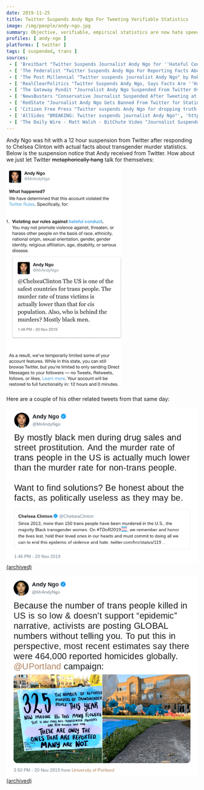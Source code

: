 ```yaml
---
date: 2019-11-25
title: Twitter Suspends Andy Ngo For Tweeting Verifiable Statistics
image: /img/people/andy-ngo.jpg
summary: Objective, verifiable, empirical statistics are now hate speech on Twitter.
profiles: [ andy-ngo ]
platforms: [ twitter ]
tags: [ suspended, trans ]
sources:
 - [ 'Breitbart "Twitter Suspends Journalist Andy Ngo for ''Hateful Conduct''" by Allum Bokhari', 'https://www.breitbart.com/tech/2019/11/25/twitter-suspends-journalist-andy-ngo-for-hateful-conduct/' ]
 - [ 'The Federalist "Twitter Suspends Andy Ngo For Reporting Facts About Trans Murders" by Chrissy Clark', 'https://thefederalist.com/2019/11/25/twitter-suspends-andy-ngo-for-reporting-facts-about-trans-murders/' ]
 - [ 'The Post Millennial "Twitter suspends journalist Andy Ngo" by Roberto Wakerell-Cruz', 'https://www.thepostmillennial.com/breaking-twitter-suspends-journalist-andy-ngo/' ]
 - [ 'RealClearPolitics "Twitter Suspends Andy Ngo, Says Facts Are ''Hateful''" by Tristan Justice', 'https://www.realclearpolitics.com/2019/11/26/twitter_suspends_andy_ngo_says_facts_are_hateful_493836.html' ]
 - [ 'The Gateway Pundit "Journalist Andy Ngo Suspended From Twitter Over Tweet at Chelsea Clinton Regarding the Trans Murder Rate" by Cassandra Fairbanks', 'https://www.thegatewaypundit.com/2019/11/journalist-andy-ngo-suspended-from-twitter-over-tweet-at-chelsea-clinton-regarding-the-trans-murder-rate/' ]
 - [ 'NewsBusters "Conservative Journalist Suspended After Tweeting at Chelsea Clinton" by Corinne Weaver', 'https://www.newsbusters.org/blogs/techwatch/corinne-weaver/2019/11/26/conservative-journalist-suspended-after-tweeting-trans' ]
 - [ 'RedState "Journalist Andy Ngo Gets Banned From Twitter for Stating Objective Facts" by Bonchie', 'https://www.redstate.com/bonchie/2019/11/26/journalist-andy-ngo-gets-banned-twitter-stating-objective-facts/' ]
 - [ 'Citizen Free Press "Twitter suspends Andy Ngo for dropping truth bomb on Chelsea Clinton..." by Kane', 'https://www.citizenfreepress.com/breaking/twitter-suspends-andy-ngo-for-dropping-truth-bomb-on-chelsea-clinton/' ]
 - [ 'AllSides "BREAKING: Twitter suspends journalist Andy Ngo"', 'https://www.allsides.com/news/2019-11-25-1429/breaking-twitter-suspends-journalist-andy-ngo' ]
 - [ 'The Daily Wire - Matt Walsh - BitChute Video "Journalist Suspended On Social Media For Posting FACTS"', 'https://www.bitchute.com/video/d4zlYJI-UeU/?list=subscriptions' ]
---
```


Andy Ngo was hit with a 12 hour suspension from Twitter after responding to Chelsea Clinton with actual facts about transgender murder statistics.
Below is the suspension notice that Andy received from Twitter.
How about we just let Twitter ~~metaphorically hang~~ talk for themselves:

![Andy Ngo's Suspension Notice From Twitter](twitter-suspension-notice.png)

Here are a couple of his other related tweets from that same day:

![](MrAndyNgo@1197269938647355392.png)
[(archived)](https://web.archive.org/web/20200305082007/https://twitter.com/MrAndyNgo/status/1197269938647355392)

![](MrAndyNgo@1197301319159042048.png)
[(archived)](https://web.archive.org/web/20191121000352/https:/twitter.com/MrAndyNgo/status/1197301319159042048)
